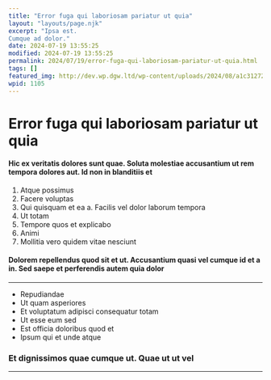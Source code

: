 ```yaml
---
title: "Error fuga qui laboriosam pariatur ut quia"
layout: "layouts/page.njk"
excerpt: "Ipsa est.
Cumque ad dolor."
date: 2024-07-19 13:55:25
modified: 2024-07-19 13:55:25
permalink: 2024/07/19/error-fuga-qui-laboriosam-pariatur-ut-quia.html
tags: []
featured_img: http://dev.wp.dgw.ltd/wp-content/uploads/2024/08/a1c31272-19ce-3ff0-adb2-9ab42201a6eb-150x150.jpg
wpid: 1105
---
```


# Error fuga qui laboriosam pariatur ut quia

#### Hic ex veritatis dolores sunt quae. Soluta molestiae accusantium ut rem tempora dolores aut. Id non in blanditiis et

1. Atque possimus
2. Facere voluptas
3. Qui quisquam et ea a. Facilis vel dolor laborum tempora
4. Ut totam
5. Tempore quos et explicabo
6. Animi
7. Mollitia vero quidem vitae nesciunt

#### Dolorem repellendus quod sit et ut. Accusantium quasi vel cumque id et a in. Sed saepe et perferendis autem quia dolor

- - - - - -

- Repudiandae
- Ut quam asperiores
- Et voluptatum adipisci consequatur totam
- Ut esse eum sed
- Est officia doloribus quod et
- Ipsum qui et unde atque

### Et dignissimos quae cumque ut. Quae ut ut vel

- - - - - -

<div class="buffer"></div>
